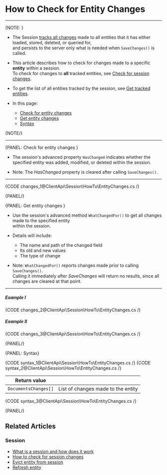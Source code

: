 # How to Check for Entity Changes
---

{NOTE: }

* The Session [tracks all changes](../../../client-api/session/what-is-a-session-and-how-does-it-work#tracking-changes) made to all entities that it has either loaded, stored, deleted, or queried for,  
  and persists to the server only what is needed when `SaveChanges()` is called.

* This article describes how to check for changes made to a specific **entity** within a session.  
  To check for changes to **all** tracked entities, see [Check for session changes](../../../client-api/session/how-to/check-if-there-are-any-changes-on-a-session).

* To get the list of all entities tracked by the session, see [Get tracked entities](../../../client-api/session/how-to/get-tracked-entities).

* In this page:
    * [Check for entity changes](../../../client-api/session/how-to/check-if-entity-has-changed#check-for-entity-changes)
    * [Get entity changes](../../../client-api/session/how-to/check-if-entity-has-changed#get-entity-changes)
    * [Syntax](../../../client-api/session/how-to/check-if-entity-has-changed#syntax)

{NOTE/}

---

{PANEL: Check for entity changes }

* The session's advanced property `HasChanged` indicates whether the specified entity was added, modified, or deleted within the session.

* Note: The _HasChanged_ property is cleared after calling `SaveChanges()`.

---

{CODE changes_1@ClientApi\Session\HowTo\EntityChanges.cs /}

{PANEL/}

{PANEL: Get entity changes }

* Use the session's advanced method `WhatChangedFor()` to get all changes made to the specified entity  
  within the session.

* Details will include:
    * The name and path of the changed field
    * Its old and new values
    * The type of change

* Note: `WhatChangedFor()` reports changes made prior to calling `SaveChanges()`.  
  Calling it immediately after _SaveChanges_ will return no results, since all changes are cleared at that point.

---

##### Example I

{CODE changes_2@ClientApi\Session\HowTo\EntityChanges.cs /}

##### Example II

{CODE changes_3@ClientApi\Session\HowTo\EntityChanges.cs /}

{PANEL/}

{PANEL: Syntax}

{CODE syntax_1@ClientApi\Session\HowTo\EntityChanges.cs /}
{CODE syntax_2@ClientApi\Session\HowTo\EntityChanges.cs /}

| Return value         |                                    |
|----------------------|------------------------------------|
| `DocumentsChanges[]` | List of changes made to the entity |

{CODE syntax_3@ClientApi\Session\HowTo\EntityChanges.cs /}

{PANEL/}

## Related Articles

### Session

- [What is a session and how does it work](../../../client-api/session/what-is-a-session-and-how-does-it-work)
- [How to check for session changes](../../../client-api/session/how-to/check-if-there-are-any-changes-on-a-session)
- [Evict entity from session](../../../client-api/session/how-to/evict-entity-from-a-session)
- [Refresh entity](../../../client-api/session/how-to/refresh-entity)
